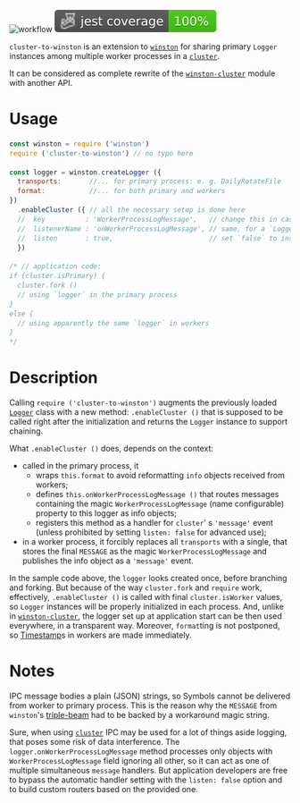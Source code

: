 ![workflow](https://github.com/do-/node-cluster-to-winston/actions/workflows/main.yml/badge.svg)
![Jest coverage](./badges/coverage-jest%20coverage.svg)

`cluster-to-winston` is an extension to [`winston`](https://www.npmjs.com/package/winston) for sharing primary `Logger` instances among multiple worker processes in a [`cluster`](https://nodejs.org/docs/latest/api/cluster.html).

It can be considered as complete rewrite of the [`winston-cluster`](https://www.npmjs.com/package/winston-cluster) module with another API.

# Usage
```js
const winston = require ('winston')
require ('cluster-to-winston') // no typo here

const logger = winston.createLogger ({
  transports:       //... for primary process: e. g. DailyRotateFile
  format:           //... for both primary and workers
})
  .enableCluster ({ // all the necessary setup is done here
  //  key          : 'WorkerProcessLogMessage',   // change this in case of collision
  //  listenerName : 'onWorkerProcessLogMessage', // same, for a `Logger` property
  //  listen       : true,                        // set `false` to install listeners manually
  })

/* // application code:
if (cluster.isPrimary) {
  cluster.fork ()
  // using `logger` in the primary process
}
else {
  // using apparently the same `logger` in workers
}
*/
```
# Description

Calling `require ('cluster-to-winston')` augments the previously loaded [`Logger`](https://github.com/winstonjs/winston/blob/master/lib/winston/logger.js) class with a new method: `.enableCluster ()` that is supposed to be called right after the initialization and returns the `Logger` instance to support chaining.

What `.enableCluster ()` does, depends on the context:
* called in the primary process, it 
  * wraps `this.format` to avoid reformatting `info` objects received from workers;
  * defines `this.onWorkerProcessLogMessage ()` that routes messages containing the magic `WorkerProcessLogMessage` (name configurable) property to this logger as info objects;
  * registers this method as a handler for `cluster`' s `'message'` event (unless prohibited by setting `listen: false` for advanced use);
* in a worker process, it forcibly replaces all `transports` with a single, that stores the final `MESSAGE` as the magic `WorkerProcessLogMessage` and publishes the info object as a `'message'` event.

In the sample code above, the `logger` looks created once, before branching and forking. But because of the way `cluster.fork` and `require` work, effectively, `.enableCluster ()` is called with final `cluster.isWorker` values, so `Logger` instances will be properly initialized in each process. And, unlike in [`winston-cluster`](https://www.npmjs.com/package/winston-cluster), the logger set up at application start can be then used everywhere, in a transparent way. Moreover, `format`ting is not postponed, so [Timestamp](https://github.com/winstonjs/logform?tab=readme-ov-file#timestamp)s in workers are made immediately.

# Notes

IPC message bodies a plain (JSON) strings, so Symbols cannot be delivered from worker to primary process. This is the reason why the `MESSAGE` from `winston`'s [triple-beam](https://www.npmjs.com/package/triple-beam) had to be backed by a workaround magic string.

Sure, when using [`cluster`](https://nodejs.org/docs/latest/api/cluster.html) IPC may be used for a lot of things aside logging, that poses some risk of data interference. The `logger.onWorkerProcessLogMessage` method processes only objects with `WorkerProcessLogMessage` field ignoring all other, so it can act as one of multiple simultaneous `message` handlers. But application developers are free to bypass the automatic handler setting with the `listen: false` option and to build custom routers based on the provided one.
